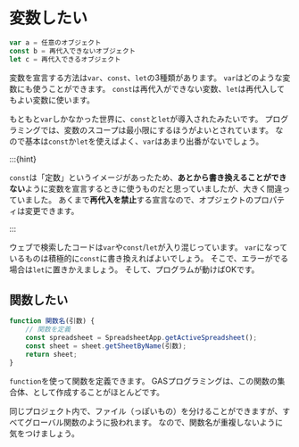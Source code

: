 # 変数したい

```js
var a = 任意のオブジェクト
const b = 再代入できないオブジェクト
let c = 再代入できるオブジェクト

```

変数を宣言する方法は``var``、``const``、``let``の3種類があります。
``var``はどのような変数にも使うことができます。
``const``は再代入ができない変数、``let``は再代入してもよい変数に使います。

もともと``var``しかなかった世界に、``const``と``let``が導入されたみたいです。
プログラミングでは、変数のスコープは最小限にするほうがよいとされています。
なので基本は``const``か``let``を使えばよく、``var``はあまり出番がないでしょう。

:::{hint}

``const``は「定数」というイメージがあったため、**あとから書き換えることができない**ように変数を宣言するときに使うものだと思っていましたが、大きく間違っていました。
あくまで**再代入を禁止**する宣言なので、オプジェクトのプロパティは変更できます。

:::

ウェブで検索したコードは``var``や``const``/``let``が入り混じっています。
``var``になっているものは積極的に``const``に書き換えればよいでしょう。
そこで、エラーがでる場合は``let``に置きかえましょう。
そして、プログラムが動けばOKです。

## 関数したい

```js
function 関数名(引数) {
    // 関数を定義
    const spreadsheet = SpreadsheetApp.getActiveSpreadsheet();
    const sheet = sheet.getSheetByName(引数);
    return sheet;
}
```

``function``を使って関数を定義できます。
GASプログラミングは、この関数の集合体、として作成することがほとんどです。

同じプロジェクト内で、ファイル（っぽいもの）を分けることができますが、すべてグローバル関数のように扱われます。
なので、関数名が重複しないように気をつけましょう。
